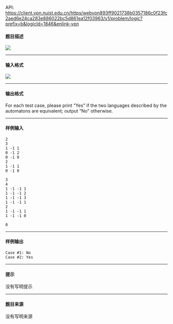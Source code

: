 API: https://client.vpn.nuist.edu.cn/https/webvpn893ff9021738b0357186c0f23fc2aed6e24ca283e886022bc5d861ea12f03963/v1/problem/logic?prefix=b&logicId=1846&enlink-vpn

#### 题目描述

![](../file/1846_0.jpg)

---

#### 输入格式

![](../file/1846_0.jpg)

---

#### 输出格式

For each test case, please print “Yes” if the two languages described by the automatons are equivalent; output “No” otherwise.

---

#### 样例输入
```
2
3
1 -1 1
0 -1 2
0 -1 0
2
1 -1 1
0 -1 0

3
4
1 -1 -1 1
1 -1 -1 2
1 -1 -1 3
1 -1 -1 1
2
1 -1 -1 1
1 -1 -1 0

0

```

---

#### 样例输出
```
Case #1: No
Case #2: Yes

```

---

#### 提示

没有写明提示

---

#### 题目来源

没有写明来源